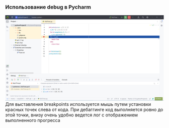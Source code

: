 ### Использование debug в Pycharm
![Скриншот](https://github.com/Voldek404/HSP/blob/main/Images/bp_debug_test)
Для выставления breakpoints используется мышь путем установки красных точек слева от кода. При дебаггинге код выполняется ровно до этой точки, внизу очень удобно ведется лог с отображением выполненного прогресса
